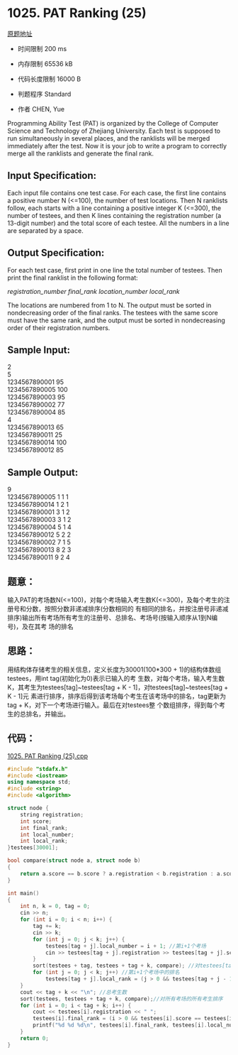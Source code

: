 # 1025. PAT Ranking (25)
[原题地址](https://www.patest.cn/contests/pat-a-practise/1025)
* 时间限制 200 ms

* 内存限制 65536 kB

* 代码长度限制 16000 B

* 判题程序 Standard 

* 作者 CHEN, Yue



Programming Ability Test (PAT) is organized by the College of Computer Science and Technology of 
Zhejiang University. Each test is supposed to run simultaneously in several places, and the ranklists 
will be merged immediately after the test. Now it is your job to write a program to correctly merge 
all the ranklists and generate the final rank.



## Input Specification: 

Each input file contains one test case. For each case, the first line contains a positive number N (<=100), 
the number of test locations. Then N ranklists follow, each starts with a line containing a positive 
integer K (<=300), the number of testees, and then K lines containing the registration number (a 13-digit number) 
and the total score of each testee. All the numbers in a line are separated by a space.



## Output Specification: 

For each test case, first print in one line the total number of testees. Then print the final ranklist 
in the following format:

*registration_number final_rank location_number local_rank*

The locations are numbered from 1 to N. The output must be sorted in nondecreasing order of the final ranks. 
The testees with the same score must have the same rank, and the output must be sorted in nondecreasing order 
of their registration numbers.



## Sample Input:

2  
5  
1234567890001 95  
1234567890005 100  
1234567890003 95  
1234567890002 77  
1234567890004 85  
4  
1234567890013 65  
1234567890011 25  
1234567890014 100  
1234567890012 85  



## Sample Output:

9  
1234567890005 1 1 1  
1234567890014 1 2 1  
1234567890001 3 1 2  
1234567890003 3 1 2  
1234567890004 5 1 4  
1234567890012 5 2 2  
1234567890002 7 1 5  
1234567890013 8 2 3  
1234567890011 9 2 4  


## 题意：

输入PAT的考场数N(<=100)，对每个考场输入考生数K(<=300)，及每个考生的注册号和分数，按照分数非递减排序(分数相同的
有相同的排名，并按注册号非递减排序)输出所有考场所有考生的注册号、总排名、考场号(按输入顺序从1到N编号)，及在其考
场的排名


## 思路：

用结构体存储考生的相关信息，定义长度为30001(100*300 + 1)的结构体数组testees，用int tag(初始化为0)表示已输入的考
生数，对每个考场，输入考生数K，其考生为testees[tag]~testees[tag + K - 1]，对testees[tag]~testees[tag + K - 1]元
素进行排序，排序后得到该考场每个考生在该考场中的排名，tag更新为tag + K，对下一个考场进行输入。最后在对testees整
个数组排序，得到每个考生的总排名，并输出。

## 代码：


[1025. PAT Ranking (25).cpp ](https://github.com/jerrykcode/PAT-Advanced-Level-Practise/blob/master/PAT%20Advanced%20Level%20Practice/1025.%20PAT%20Ranking%20(25)/1025.%20PAT%20Ranking%20(25).cpp)


```cpp
#include "stdafx.h"
#include <iostream>
using namespace std;
#include <string>
#include <algorithm>

struct node {
	string registration;
	int score;
	int final_rank;
	int local_number;
	int local_rank;
}testees[30001];

bool compare(struct node a, struct node b)
{
	return a.score == b.score ? a.registration < b.registration : a.score > b.score;
}

int main()
{
	int n, k = 0, tag = 0;
	cin >> n;
	for (int i = 0; i < n; i++) {
		tag += k;
		cin >> k;
		for (int j = 0; j < k; j++) {
			testees[tag + j].local_number = i + 1; //第i+1个考场
			cin >> testees[tag + j].registration >> testees[tag + j].score;
		}
		sort(testees + tag, testees + tag + k, compare); //对testees[tag]~testees[tag + k]排序，即对第i+1个考场的考生排序
		for (int j = 0; j < k; j++) //第i+1个考场中的排名
			testees[tag + j].local_rank = (j > 0 && testees[tag + j - 1].score == testees[tag + j].score) ? testees[tag + j - 1].local_rank : j + 1;
	}
	cout << tag + k << "\n"; //总考生数
	sort(testees, testees + tag + k, compare);//对所有考场的所有考生排序
	for (int i = 0; i < tag + k; i++) {
		cout << testees[i].registration << " ";
		testees[i].final_rank = (i > 0 && testees[i].score == testees[i - 1].score) ? testees[i - 1].final_rank : i + 1;//总排名
		printf("%d %d %d\n", testees[i].final_rank, testees[i].local_number, testees[i].local_rank);
	}
    return 0;
}

```